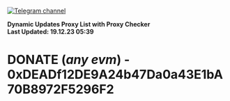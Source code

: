 [![Telegram channel](https://img.shields.io/endpoint?url=https://runkit.io/damiankrawczyk/telegram-badge/branches/master?url=https://t.me/n4z4v0d)](https://t.me/n4z4v0d) 

**Dynamic Updates Proxy List with Proxy Checker**  
**Last Updated: 19.12.23 05:39**

# DONATE (_any evm_) - 0xDEADf12DE9A24b47Da0a43E1bA70B8972F5296F2
